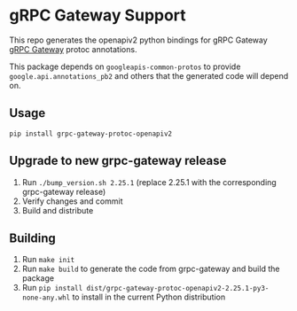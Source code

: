 # gRPC Gateway Support

This repo generates the openapiv2 python bindings for gRPC Gateway
[gRPC Gateway](https://github.com/grpc-ecosystem/grpc-gateway) protoc annotations.

This package depends on `googleapis-common-protos` to provide `google.api.annotations_pb2` and others
that the generated code will depend on.


## Usage

```shell
pip install grpc-gateway-protoc-openapiv2
```

## Upgrade to new grpc-gateway release

1. Run `./bump_version.sh 2.25.1` (replace 2.25.1 with the corresponding grpc-gateway release)
2. Verify changes and commit
3. Build and distribute


## Building

1. Run `make init`
2. Run `make build` to generate the code from grpc-gateway and build the package
3. Run `pip install dist/grpc-gateway-protoc-openapiv2-2.25.1-py3-none-any.whl` to install in the current Python distribution
